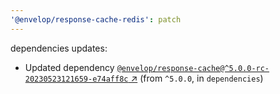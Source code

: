 ```yaml
---
'@envelop/response-cache-redis': patch
---
```


dependencies updates:

- Updated dependency
  [`@envelop/response-cache@^5.0.0-rc-20230523121659-e74aff8c` ↗︎](https://www.npmjs.com/package/@envelop/response-cache/v/5.0.0)
  (from `^5.0.0`, in `dependencies`)
